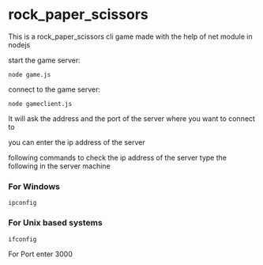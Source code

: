 # rock_paper_scissors
This is a rock_paper_scissors cli game made with the help of net module in nodejs

start the game server:
```
node game.js
```
connect to the game server:
```
node gameclient.js
```
It will ask the address and the port of the server where you want to connect to

you can enter the ip address of the server

following commands to check the ip address of the server type the following in the server machine

### For Windows
```
ipconfig
```

### For Unix based systems
```
ifconfig
```
For Port enter 3000

